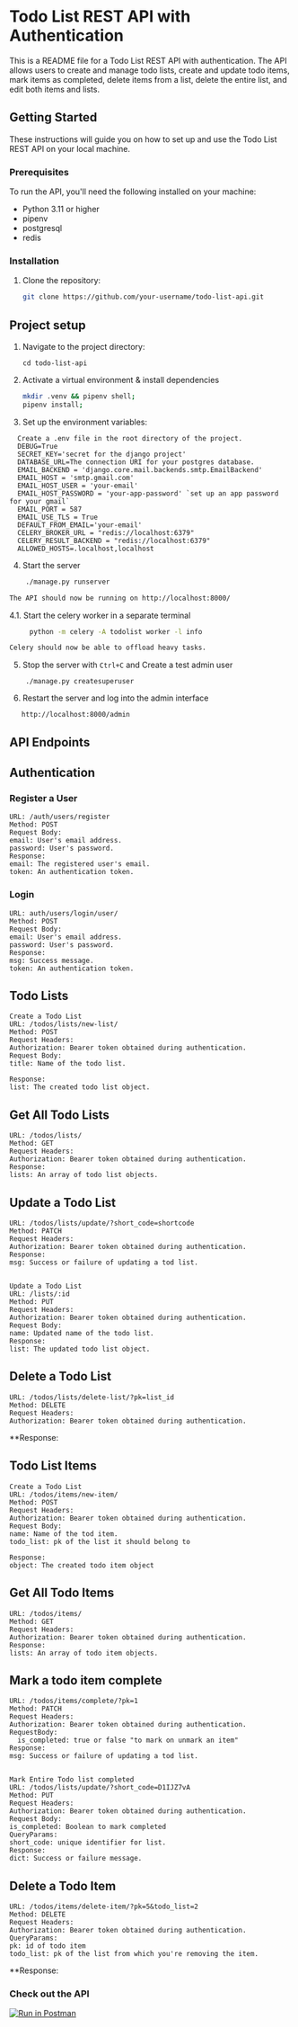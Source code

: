 # Todo List REST API with Authentication

This is a README file for a Todo List REST API with authentication. The API allows users to create and manage todo lists, create and update todo items, mark items as completed, delete items from a list, delete the entire list, and edit both items and lists.

## Getting Started

These instructions will guide you on how to set up and use the Todo List REST API on your local machine.

### Prerequisites

To run the API, you'll need the following installed on your machine:

- Python 3.11 or higher
- pipenv
- postgresql
- redis

### Installation

1. Clone the repository:

   ```bash
   git clone https://github.com/your-username/todo-list-api.git
   ```

## Project setup
1. Navigate to the project directory:
   ```
   cd todo-list-api
   ```
2. Activate a virtual environment & install dependencies
   ```bash
   mkdir .venv && pipenv shell;
   pipenv install;

   ```
3. Set up the environment variables:
  ```
    Create a .env file in the root directory of the project.
    DEBUG=True
    SECRET_KEY='secret for the django project'
    DATABASE_URL=The connection URI for your postgres database.
    EMAIL_BACKEND = 'django.core.mail.backends.smtp.EmailBackend'
    EMAIL_HOST = 'smtp.gmail.com'
    EMAIL_HOST_USER = 'your-email'
    EMAIL_HOST_PASSWORD = 'your-app-password' `set up an app password for your gmail`
    EMAIL_PORT = 587
    EMAIL_USE_TLS = True
    DEFAULT_FROM_EMAIL='your-email'
    CELERY_BROKER_URL = "redis://localhost:6379"
    CELERY_RESULT_BACKEND = "redis://localhost:6379"
    ALLOWED_HOSTS=.localhost,localhost
```
4. Start the server
```bash
    ./manage.py runserver

The API should now be running on http://localhost:8000/
```

4.1. Start the celery worker in a separate terminal
```bash
     python -m celery -A todolist worker -l info

Celery should now be able to offload heavy tasks.
```

5. Stop the server with `Ctrl+C`  and Create a test admin user
```
    ./manage.py createsuperuser
```

6. Restart the server and log into the admin interface
  ```
     http://localhost:8000/admin
  ```

## API Endpoints

## Authentication

### Register a User
```
URL: /auth/users/register
Method: POST
Request Body:
email: User's email address.
password: User's password.
Response:
email: The registered user's email.
token: An authentication token.
```
### Login
```
URL: auth/users/login/user/
Method: POST
Request Body:
email: User's email address.
password: User's password.
Response:
msg: Success message.
token: An authentication token.
```

## Todo Lists
```
Create a Todo List
URL: /todos/lists/new-list/
Method: POST
Request Headers:
Authorization: Bearer token obtained during authentication.
Request Body:
title: Name of the todo list.

Response:
list: The created todo list object.
```
## Get All Todo Lists
```
URL: /todos/lists/
Method: GET
Request Headers:
Authorization: Bearer token obtained during authentication.
Response:
lists: An array of todo list objects.
```

## Update a Todo List
```
URL: /todos/lists/update/?short_code=shortcode
Method: PATCH
Request Headers:
Authorization: Bearer token obtained during authentication.
Response:
msg: Success or failure of updating a tod list.


Update a Todo List
URL: /lists/:id
Method: PUT
Request Headers:
Authorization: Bearer token obtained during authentication.
Request Body:
name: Updated name of the todo list.
Response:
list: The updated todo list object.
```

## Delete a Todo List
```
URL: /todos/lists/delete-list/?pk=list_id
Method: DELETE
Request Headers:
Authorization: Bearer token obtained during authentication.
```
**Response:


## Todo List Items
```
Create a Todo List
URL: /todos/items/new-item/
Method: POST
Request Headers:
Authorization: Bearer token obtained during authentication.
Request Body:
name: Name of the tod item.
todo_list: pk of the list it should belong to

Response:
object: The created todo item object
```
## Get All Todo Items
```
URL: /todos/items/
Method: GET
Request Headers:
Authorization: Bearer token obtained during authentication.
Response:
lists: An array of todo item objects.
```

## Mark a todo item complete
```
URL: /todos/items/complete/?pk=1
Method: PATCH
Request Headers:
Authorization: Bearer token obtained during authentication.
RequestBody:
  is_completed: true or false "to mark on unmark an item"
Response:
msg: Success or failure of updating a tod list.


Mark Entire Todo list completed
URL: /todos/lists/update/?short_code=D1IJZ7vA
Method: PUT
Request Headers:
Authorization: Bearer token obtained during authentication.
Request Body:
is_completed: Boolean to mark completed
QueryParams:
short_code: unique identifier for list.
Response:
dict: Success or failure message.
```

## Delete a Todo Item
```
URL: /todos/items/delete-item/?pk=5&todo_list=2
Method: DELETE
Request Headers:
Authorization: Bearer token obtained during authentication.
QueryParams:
pk: id of todo item
todo_list: pk of the list from which you're removing the item.
```
**Response:


### Check out the API

[![Run in Postman](https://run.pstmn.io/button.svg)](https://app.getpostman.com/run-collection/5140285-0cd4883f-4de8-4d6f-bbaf-f17268854a16?action=collection%2Ffork&source=rip_markdown&collection-url=entityId%3D5140285-0cd4883f-4de8-4d6f-bbaf-f17268854a16%26entityType%3Dcollection%26workspaceId%3D7d07eb9f-ea3b-4c80-8843-fd704d8fb744)
